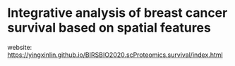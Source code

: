 # Integrative analysis of breast cancer survival based on spatial features

website: https://yingxinlin.github.io/BIRSBIO2020.scProteomics.survival/index.html